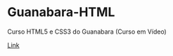 # Guanabara-HTML
 Curso HTML5 e CSS3 do Guanabara (Curso em Vídeo)

<a href="https://henriquepenaforte.github.io/Guanabara-HTML/">Link</a>